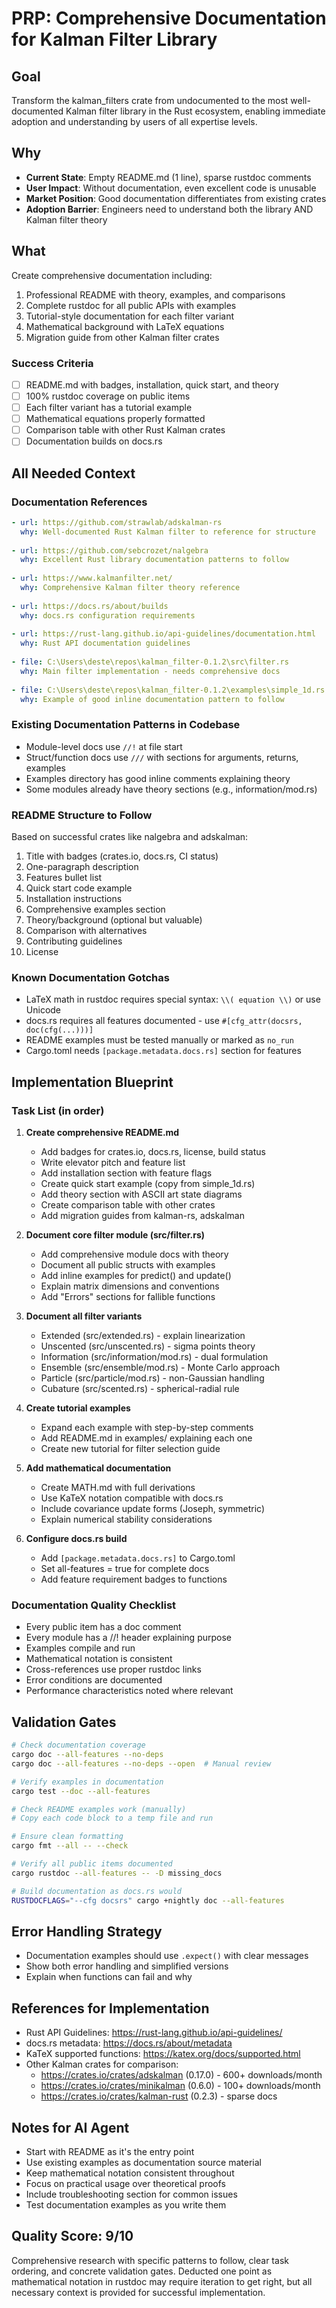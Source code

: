 # PRP: Comprehensive Documentation for Kalman Filter Library

## Goal
Transform the kalman_filters crate from undocumented to the most well-documented Kalman filter library in the Rust ecosystem, enabling immediate adoption and understanding by users of all expertise levels.

## Why
- **Current State**: Empty README.md (1 line), sparse rustdoc comments
- **User Impact**: Without documentation, even excellent code is unusable
- **Market Position**: Good documentation differentiates from existing crates
- **Adoption Barrier**: Engineers need to understand both the library AND Kalman filter theory

## What
Create comprehensive documentation including:
1. Professional README with theory, examples, and comparisons
2. Complete rustdoc for all public APIs with examples
3. Tutorial-style documentation for each filter variant
4. Mathematical background with LaTeX equations
5. Migration guide from other Kalman filter crates

### Success Criteria
- [ ] README.md with badges, installation, quick start, and theory
- [ ] 100% rustdoc coverage on public items
- [ ] Each filter variant has a tutorial example
- [ ] Mathematical equations properly formatted
- [ ] Comparison table with other Rust Kalman crates
- [ ] Documentation builds on docs.rs

## All Needed Context

### Documentation References
```yaml
- url: https://github.com/strawlab/adskalman-rs
  why: Well-documented Rust Kalman filter to reference for structure
  
- url: https://github.com/sebcrozet/nalgebra
  why: Excellent Rust library documentation patterns to follow
  
- url: https://www.kalmanfilter.net/
  why: Comprehensive Kalman filter theory reference
  
- url: https://docs.rs/about/builds
  why: docs.rs configuration requirements
  
- url: https://rust-lang.github.io/api-guidelines/documentation.html
  why: Rust API documentation guidelines
  
- file: C:\Users\deste\repos\kalman_filter-0.1.2\src\filter.rs
  why: Main filter implementation - needs comprehensive docs
  
- file: C:\Users\deste\repos\kalman_filter-0.1.2\examples\simple_1d.rs
  why: Example of good inline documentation pattern to follow
```

### Existing Documentation Patterns in Codebase
- Module-level docs use `//!` at file start
- Struct/function docs use `///` with sections for arguments, returns, examples
- Examples directory has good inline comments explaining theory
- Some modules already have theory sections (e.g., information/mod.rs)

### README Structure to Follow
Based on successful crates like nalgebra and adskalman:
1. Title with badges (crates.io, docs.rs, CI status)
2. One-paragraph description
3. Features bullet list
4. Quick start code example
5. Installation instructions
6. Comprehensive examples section
7. Theory/background (optional but valuable)
8. Comparison with alternatives
9. Contributing guidelines
10. License

### Known Documentation Gotchas
- LaTeX math in rustdoc requires special syntax: `\\( equation \\)` or use Unicode
- docs.rs requires all features documented - use `#[cfg_attr(docsrs, doc(cfg(...)))]`
- README examples must be tested manually or marked as `no_run`
- Cargo.toml needs `[package.metadata.docs.rs]` section for features

## Implementation Blueprint

### Task List (in order)

1. **Create comprehensive README.md**
   - Add badges for crates.io, docs.rs, license, build status
   - Write elevator pitch and feature list
   - Add installation section with feature flags
   - Create quick start example (copy from simple_1d.rs)
   - Add theory section with ASCII art state diagrams
   - Create comparison table with other crates
   - Add migration guides from kalman-rs, adskalman

2. **Document core filter module (src/filter.rs)**
   - Add comprehensive module docs with theory
   - Document all public structs with examples
   - Add inline examples for predict() and update()
   - Explain matrix dimensions and conventions
   - Add "Errors" sections for fallible functions

3. **Document all filter variants**
   - Extended (src/extended.rs) - explain linearization
   - Unscented (src/unscented.rs) - sigma points theory
   - Information (src/information/mod.rs) - dual formulation
   - Ensemble (src/ensemble/mod.rs) - Monte Carlo approach
   - Particle (src/particle/mod.rs) - non-Gaussian handling
   - Cubature (src/scented.rs) - spherical-radial rule

4. **Create tutorial examples**
   - Expand each example with step-by-step comments
   - Add README.md in examples/ explaining each one
   - Create new tutorial for filter selection guide

5. **Add mathematical documentation**
   - Create MATH.md with full derivations
   - Use KaTeX notation compatible with docs.rs
   - Include covariance update forms (Joseph, symmetric)
   - Explain numerical stability considerations

6. **Configure docs.rs build**
   - Add `[package.metadata.docs.rs]` to Cargo.toml
   - Set all-features = true for complete docs
   - Add feature requirement badges to functions

### Documentation Quality Checklist
- Every public item has a doc comment
- Every module has a //! header explaining purpose
- Examples compile and run
- Mathematical notation is consistent
- Cross-references use proper rustdoc links
- Error conditions are documented
- Performance characteristics noted where relevant

## Validation Gates

```bash
# Check documentation coverage
cargo doc --all-features --no-deps
cargo doc --all-features --no-deps --open  # Manual review

# Verify examples in documentation
cargo test --doc --all-features

# Check README examples work (manually)
# Copy each code block to a temp file and run

# Ensure clean formatting
cargo fmt --all -- --check

# Verify all public items documented
cargo rustdoc --all-features -- -D missing_docs

# Build documentation as docs.rs would
RUSTDOCFLAGS="--cfg docsrs" cargo +nightly doc --all-features
```

## Error Handling Strategy
- Documentation examples should use `.expect()` with clear messages
- Show both error handling and simplified versions
- Explain when functions can fail and why

## References for Implementation
- Rust API Guidelines: https://rust-lang.github.io/api-guidelines/
- docs.rs metadata: https://docs.rs/about/metadata
- KaTeX supported functions: https://katex.org/docs/supported.html
- Other Kalman crates for comparison:
  - https://crates.io/crates/adskalman (0.17.0) - 600+ downloads/month
  - https://crates.io/crates/minikalman (0.6.0) - 100+ downloads/month
  - https://crates.io/crates/kalman-rust (0.2.3) - sparse docs

## Notes for AI Agent
- Start with README as it's the entry point
- Use existing examples as documentation source material
- Keep mathematical notation consistent throughout
- Focus on practical usage over theoretical proofs
- Include troubleshooting section for common issues
- Test documentation examples as you write them

## Quality Score: 9/10
Comprehensive research with specific patterns to follow, clear task ordering, and concrete validation gates. Deducted one point as mathematical notation in rustdoc may require iteration to get right, but all necessary context is provided for successful implementation.
